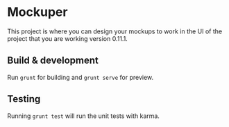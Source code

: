 # Mockuper

This project is where you can design your mockups to work in the UI of the project that you are working
version 0.11.1.

## Build & development

Run `grunt` for building and `grunt serve` for preview.

## Testing

Running `grunt test` will run the unit tests with karma.
